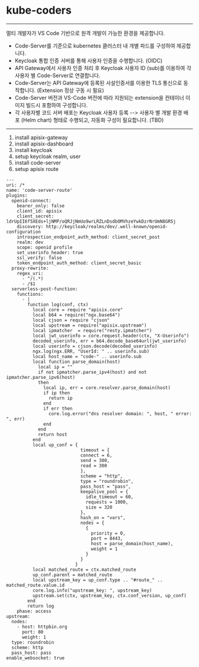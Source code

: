 # kube-coders


---

멀티 개발자가 VS Code 기반으로 원격 개발이 가능한 환경을 제공합니다.
- Code-Server를 기준으로 kubernetes 클러스터 내 개별 파드를 구성하여 제공합니다.
- Keycloak 통합 인증 서버를 통해 사용자 인증을 수행합니다. (OIDC)
- API Gateway에서 사용자 인증 처리 후 Keycloak 사용자 ID (sub)를 이용하여 각 사용자 별 Code-Server로 연결합니다.
- Code-Server는 API Gateway에 등록된 사설인증서를 이용한 TLS 통신으로 동작합니다. (Extension 정상 구동 시 필요)
- Code-Server 버전과 VS-Code 버전에 따라 지원되는 extension을 컨테이너 이미지 빌드시 포함하여 구성합니다.
- 각 사용자별 코드 서버 배포는 Keycloak 사용자 등록 --> 사용자 별 개발 환경 배포 (Helm chart) 형태로 수행되고, 자동화 구성이 필요합니다. (TBD)
---

1. install apisix-gateway
2. install apisix-dashboard
3. install keycloak
4. setup keycloak realm, user
4. install code-server 
5. setup apisix route

```
---
uri: /*
name: 'code-server-route'
plugins:
  openid-connect:
    bearer_only: false
    client_id: apisix
    client_secret: ldrUpII6f5XEds+ljNMP/oQRJjNmUo9wrLRZLnDsdbOMVhzeYwkDzrNrUmN8GR5j
    discovery: http://keycloak/realms/dev/.well-known/openid-configuration
    introspection_endpoint_auth_method: client_secret_post
    realm: dev
    scope: openid profile
    set_userinfo_header: true
    ssl_verify: false
    token_endpoint_auth_method: client_secret_basic
  proxy-rewrite:
    regex_uri:
      - ^/(.*)
      - /$1
  serverless-post-function:
    functions:
      - |
        function log(conf, ctx)
          local core = require "apisix.core"
          local b64 = require("ngx.base64")
          local cjson = require "cjson"
          local upstream = require("apisix.upstream")
          local ipmatcher  = require("resty.ipmatcher")
          local jwt_userinfo = core.request.header(ctx, "X-Userinfo")
          decoded_userinfo, err = b64.decode_base64url(jwt_userinfo)
          local userinfo = cjson.decode(decoded_userinfo)
          ngx.log(ngx.ERR, "UserId: " .. userinfo.sub)
          local host_name = "code-" .. userinfo.sub
          local function parse_domain(host)
            local ip = ""
            if not ipmatcher.parse_ipv4(host) and not ipmatcher.parse_ipv6(host)
            then
              local ip, err = core.resolver.parse_domain(host)
              if ip then
                return ip
              end
              if err then
                core.log.error("dns resolver domain: ", host, " error: ", err)
              end
            end
            return host
          end
          local up_conf = {
                            timeout = {
                            connect = 6,
                            send = 300,
                            read = 300
                            },
                            scheme = "http",
                            type = "roundrobin",
                            pass_host = "pass",
                            keepalive_pool = {
                              idle_timeout = 60,
                              requests = 1000,
                              size = 320
                            },
                            hash_on = "vars",
                            nodes = {
                              {
                                priority = 0,
                                port = 8443,
                                host = parse_domain(host_name),
                                weight = 1
                              }
                            }
                          }
          local matched_route = ctx.matched_route
          up_conf.parent = matched_route
          local upstream_key = up_conf.type .. "#route_" .. matched_route.value.id
          core.log.info("upstream_key: ", upstream_key)
          upstream.set(ctx, upstream_key, ctx.conf_version, up_conf)  
        end
        return log
    phase: access
upstream:
  nodes:
    - host: httpbin.org
      port: 80
      weight: 1
  type: roundrobin
  scheme: http
  pass_host: pass
enable_websocket: true
```
